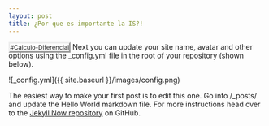 ```yaml
---
layout: post
title: ¿Por que es importante la IS?!
---
```


<tagg style="
    font-size: 12px;
    border-style: outset;
">#Calculo-Diferencial</tagg> Next you can update your site name, avatar and other options using the _config.yml file in the root of your repository (shown below).

![_config.yml]({{ site.baseurl }}/images/config.png)

The easiest way to make your first post is to edit this one. Go into /_posts/ and update the Hello World markdown file. For more instructions head over to the [Jekyll Now repository](https://github.com/barryclark/jekyll-now) on GitHub.
